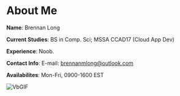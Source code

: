 # About Me
**Name**: Brennan Long

**Current Studies**: BS in Comp. Sci; MSSA CCAD17 (Cloud App Dev)

**Experience**: Noob.

**Contact Info**: E-mail: brennanmlong@outlook.com

**Availabilites**: Mon-Fri, 0900-1600 EST

![VbGIF](https://github.com/user-attachments/assets/794a8345-ff51-424b-896d-0dced65e7c61)

